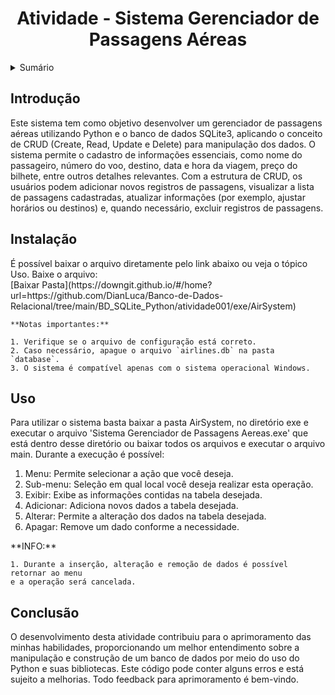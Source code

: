 <h1 align="center">Atividade - Sistema Gerenciador de Passagens Aéreas</h1>

<details>
<summary>Sumário</summary>

- [Introdução](#introdução)
- [Instalação](#instalação)
- [Uso](#uso)
- [Conclusão](#conclusão)

</details>

## Introdução

<p>
    Este sistema tem como objetivo desenvolver um gerenciador de passagens aéreas utilizando Python
    e o banco de dados SQLite3, aplicando o conceito de CRUD (Create, Read, Update e Delete) para 
    manipulação dos dados. 
    O sistema permite o cadastro de informações essenciais, como nome do passageiro, número do voo,
    destino, data e hora da viagem, preço do bilhete, entre outros detalhes relevantes. 
    Com a estrutura de CRUD, os usuários podem adicionar novos registros de passagens, visualizar a
    lista de passagens cadastradas, atualizar informações (por exemplo, ajustar horários ou destinos)
    e, quando necessário, excluir registros de passagens.
</p>

## Instalação

<p>
    É possível baixar o arquivo diretamente pelo link abaixo ou veja o tópico Uso.
    Baixe o arquivo: <br>
    [Baixar Pasta](https://downgit.github.io/#/home?url=https://github.com/DianLuca/Banco-de-Dados-Relacional/tree/main/BD_SQLite_Python/atividade001/exe/AirSystem)


    **Notas importantes:**

    1. Verifique se o arquivo de configuração está correto.
    2. Caso necessário, apague o arquivo `airlines.db` na pasta `database`.
    3. O sistema é compatível apenas com o sistema operacional Windows.

</p>

## Uso

<p>
    Para utilizar o sistema basta baixar a pasta AirSystem, no diretório exe e executar o arquivo
    'Sistema Gerenciador de Passagens Aereas.exe' que está dentro desse diretório ou baixar todos 
    os arquivos e executar o arquivo main. Durante a execução é possível: 
</p>

<ol>
    <li>Menu: Permite selecionar a ação que você deseja.</li>
    <li>Sub-menu: Seleção em qual local você deseja realizar esta operação.</li>
    <li>Exibir: Exibe as informações contidas na tabela desejada.</li>
    <li>Adicionar: Adiciona novos dados a tabela desejada.</li>
    <li>Alterar: Permite a alteração dos dados na tabela desejada.</li>
    <li>Apagar: Remove um dado conforme a necessidade.</li>
</ol>

<p>
    **INFO:**

    1. Durante a inserção, alteração e remoção de dados é possível retornar ao menu 
    e a operação será cancelada.
</p>

## Conclusão

<p>
    O desenvolvimento desta atividade contribuiu para o aprimoramento das minhas habilidades, 
    proporcionando um melhor entendimento sobre a manipulação e construção de um banco de dados
    por meio do uso do Python e suas bibliotecas.
    Este código pode conter alguns erros e está sujeito a melhorias. Todo feedback para aprimoramento é bem-vindo.
</p>
